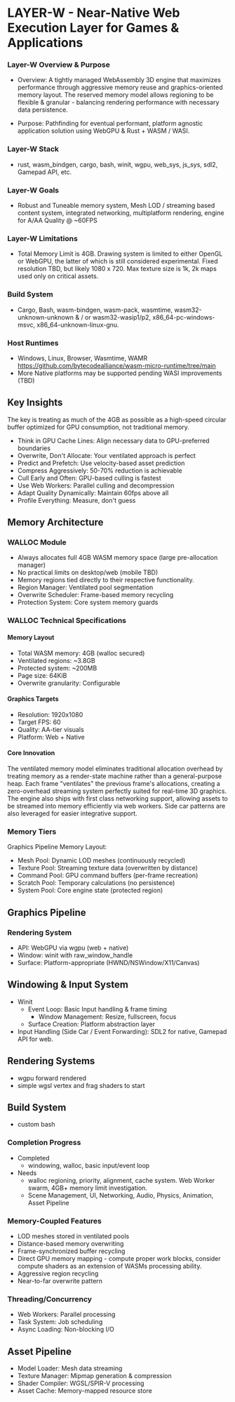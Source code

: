 # LAYER-W - Near-Native Web Execution Layer for Games & Applications

### Layer-W Overview & Purpose

- Overview: A tightly managed WebAssembly 3D engine that maximizes performance through aggressive memory reuse and graphics-oriented memory layout. The reserved memory model allows regioning to be flexible & granular - balancing rendering performance with necessary data persistence.

- Purpose: Pathfinding for eventual performant, platform agnostic application solution using WebGPU & Rust + WASM / WASI.

### Layer-W Stack

- rust, wasm_bindgen, cargo, bash, winit, wgpu, web_sys, js_sys, sdl2, Gamepad API, etc.

### Layer-W Goals

- Robust and Tuneable memory system, Mesh LOD / streaming based content system, integrated networking, multiplatform rendering, engine for A/AA Quality @ ~60FPS

### Layer-W Limitations

- Total Memory Limit is 4GB. Drawing system is limited to either OpenGL or WebGPU, the latter of which is still considered experimental. Fixed resolution TBD, but likely 1080 x 720. Max texture size is 1k, 2k maps used only on critical assets.

### Build System

- Cargo, Bash, wasm-bindgen, wasm-pack, wasmtime, wasm32-unknown-unknown & / or wasm32-wasip1/p2, x86_64-pc-windows-msvc, x86_64-unknown-linux-gnu.

### Host Runtimes

- Windows, Linux, Browser, Wasmtime, WAMR https://github.com/bytecodealliance/wasm-micro-runtime/tree/main
- More Native platforms may be supported pending WASI improvements (TBD)

## Key Insights

The key is treating as much of the 4GB as possible as a high-speed circular buffer optimized for GPU consumption, not traditional memory.

- Think in GPU Cache Lines: Align necessary data to GPU-preferred boundaries
- Overwrite, Don't Allocate: Your ventilated approach is perfect
- Predict and Prefetch: Use velocity-based asset prediction
- Compress Aggressively: 50-70% reduction is achievable
- Cull Early and Often: GPU-based culling is fastest
- Use Web Workers: Parallel culling and decompression
- Adapt Quality Dynamically: Maintain 60fps above all
- Profile Everything: Measure, don't guess

## Memory Architecture

### WALLOC Module

- Always allocates full 4GB WASM memory space (large pre-allocation manager)
- No practical limits on desktop/web (mobile TBD)
- Memory regions tied directly to their respective functionality.
- Region Manager: Ventilated pool segmentation
- Overwrite Scheduler: Frame-based memory recycling
- Protection System: Core system memory guards

### WALLOC Technical Specifications

#### Memory Layout

- Total WASM memory: 4GB (walloc secured)
- Ventilated regions: ~3.8GB
- Protected system: ~200MB
- Page size: 64KiB
- Overwrite granularity: Configurable

#### Graphics Targets

- Resolution: 1920x1080
- Target FPS: 60
- Quality: AA-tier visuals
- Platform: Web + Native

#### Core Innovation

The ventilated memory model eliminates traditional allocation overhead by treating memory as a render-state machine rather than a general-purpose heap. Each frame "ventilates" the previous frame's allocations, creating a zero-overhead streaming system perfectly suited for real-time 3D graphics. The engine also ships with first class networking support, allowing assets to be streamed into memory efficiently via web workers. Side car patterns are also leveraged for easier integrative support.

### Memory Tiers

Graphics Pipeline Memory Layout:

- Mesh Pool: Dynamic LOD meshes (continuously recycled)
- Texture Pool: Streaming texture data (overwritten by distance)
- Command Pool: GPU command buffers (per-frame recreation)
- Scratch Pool: Temporary calculations (no persistence)
- System Pool: Core engine state (protected region)

## Graphics Pipeline

### Rendering System

- API: WebGPU via wgpu (web + native)
- Window: winit with raw_window_handle
- Surface: Platform-appropriate (HWND/NSWindow/X11/Canvas)

## Windowing & Input System

- Winit
  - Event Loop: Basic Input handling & frame timing
    - Window Management: Resize, fullscreen, focus
  - Surface Creation: Platform abstraction layer
- Input Handling (Side Car / Event Forwarding): SDL2 for native, Gamepad API for web.

## Rendering Systems

- wgpu forward rendered
- simple wgsl vertex and frag shaders to start

## Build System

- custom bash

### Completion Progress

- Completed
  - windowing, walloc, basic input/event loop
- Needs
  - walloc regioning, priority, alignment, cache system. Web Worker swarm, 4GB+ memory limit investigation.
  - Scene Management, UI, Networking, Audio, Physics, Animation, Asset Pipeline

### Memory-Coupled Features

- LOD meshes stored in ventilated pools
- Distance-based memory overwriting
- Frame-synchronized buffer recycling
- Direct GPU memory mapping - compute proper work blocks, consider compute shaders as an extension of WASMs processing ability.
- Aggressive region recycling
- Near-to-far overwrite pattern

### Threading/Concurrency

- Web Workers: Parallel processing
- Task System: Job scheduling
- Async Loading: Non-blocking I/O

## Asset Pipeline

- Model Loader: Mesh data streaming
- Texture Manager: Mipmap generation & compression
- Shader Compiler: WGSL/SPIR-V processing
- Asset Cache: Memory-mapped resource store
